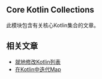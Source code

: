 ## Core Kotlin Collections

此模块包含有关核心Kotlin集合的文章。

## 相关文章

+ [就地修改Kotlin列表](docs/就地修改Kotlin列表.md)
+ [在Kotlin中迭代Map](docs/在Kotlin中迭代Map.md)